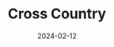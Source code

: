 ---
title: "Cross Country"
date: 2024-02-12
draft: false
type: "sport-section"
sport: "cross-country"
---